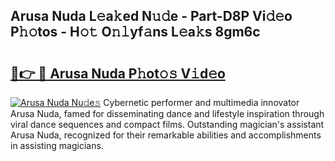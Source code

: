 ## Arusa Nuda L𝚎a𝚔ed N𝚞𝚍e - Part-D8P Vi𝚍𝚎o P𝚑𝚘tos - H𝚘𝚝 O𝚗𝚕yf𝚊ns L𝚎a𝚔s 8gm6c

# <h2><a href="http://kf3a07.oniu.top/?m=Arusa+Nuda">🔗👉 🔴 Arusa Nuda P𝚑ot𝚘𝚜 V𝚒d𝚎o</a></h2>

[![Arusa Nuda Nu𝚍e𝚜](https://i.imgur.com/0qMVB7G.gif)](http://kf3a07.oniu.top/?m=Arusa+Nuda)
Cybernetic performer and multimedia innovator Arusa Nuda, famed for disseminating dance and lifestyle inspiration through viral dance sequences and compact films. Outstanding magician's assistant Arusa Nuda, recognized for their remarkable abilities and accomplishments in assisting magicians.  
